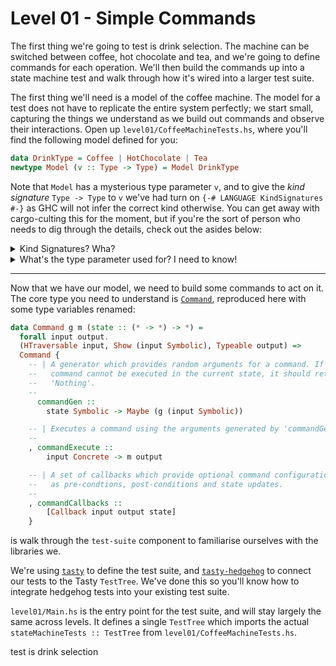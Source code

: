 # Level 01 - Simple Commands

The first thing we're going to test is drink selection. The machine
can be switched between coffee, hot chocolate and tea, and we're going
to define commands for each operation. We'll then build the commands
up into a state machine test and walk through how it's wired into a
larger test suite.

The first thing we'll need is a model of the coffee machine. The model
for a test does not have to replicate the entire system perfectly; we
start small, capturing the things we understand as we build out
commands and observe their interactions. Open up
`level01/CoffeeMachineTests.hs`, where you'll find the following model
defined for you:

```haskell
data DrinkType = Coffee | HotChocolate | Tea
newtype Model (v :: Type -> Type) = Model DrinkType
```

Note that `Model` has a mysterious type parameter `v`, and to give the
_kind signature_ `Type -> Type` to `v` we've had turn on `{-# LANGUAGE
KindSignatures #-}` as GHC will not infer the correct kind
otherwise. You can get away with cargo-culting this for the moment,
but if you're the sort of person who needs to dig through the details,
check out the asides below:

<details>
  <summary>Kind Signatures? Wha?</summary>

  A _kind_ is the "type" of a type. The kind `Type` is the kind of
  types that can have values. Consider `Maybe` - its type argument
  must be a type that can have values, and it can have values once
  it's fully applied (like in `Maybe Int`), so its kind is `Type ->
  Type`. (You might have seen this written as `* -> *` in the past;
  `*` is now an alias for `Type`.)

  This means that our `Model` type takes one type argument of kind
  `Type -> Type`; something `Functor`-shaped.
</details>

<details>
  <summary>What's the type parameter used for? I need to know!</summary>

  Hedgehog generates complete command sequences before it runs any
  commands, and not every command can be run at any time. Example: if
  your web service has commands that need administrator powers, you
  need to register an admin before you try running those commands.

  This means that generators need to see the current model state. At
  the same time, you can't know what the exact values in the state
  are, because the test hasn't run yet!

  Hedgehog works around this with two types:
  [`Symbolic`](https://hackage.haskell.org/package/hedgehog-0.6.1/docs/Hedgehog.html#t:Symbolic)
  and
  [`Concrete`](https://hackage.haskell.org/package/hedgehog-0.6.1/docs/Hedgehog.html#t:Concrete)
  . In the generation phase of the test, your model is a `Model
  Symbolic`, but once it starts executing it becomes a `Model
  Concrete` and you can pull out real values from the model.
</details>

*****

Now that we have our model, we need to build some commands to act on
it. The core type you need to understand is
[`Command`](https://hackage.haskell.org/package/hedgehog-0.6.1/docs/Hedgehog.html#t:Command),
reproduced here with some type variables renamed:

```haskell
data Command g m (state :: (* -> *) -> *) =
  forall input output.
  (HTraversable input, Show (input Symbolic), Typeable output) =>
  Command {
    -- | A generator which provides random arguments for a command. If the
    --   command cannot be executed in the current state, it should return
    --   'Nothing'.
    --
      commandGen ::
        state Symbolic -> Maybe (g (input Symbolic))

    -- | Executes a command using the arguments generated by 'commandGen'.
    --
    , commandExecute ::
        input Concrete -> m output

    -- | A set of callbacks which provide optional command configuration such
    --   as pre-condtions, post-conditions and state updates.
    --
    , commandCallbacks ::
        [Callback input output state]
    }
```



 is walk through the `test-suite` component to familiarise ourselves
with the libraries we.

We're using [`tasty`](https://hackage.haskell.org/package/tasty) to
define the test suite, and
[`tasty-hedgehog`](https://hackage.haskell.org/package/tasty-hedgehog)
to connect our tests to the Tasty `TestTree`. We've done this so
you'll know how to integrate hedgehog tests into your existing test
suite.

`level01/Main.hs` is the entry point for the test suite, and will stay
largely the same across levels. It defines a single `TestTree` which
imports the actual `stateMachineTests :: TestTree` from
`level01/CoffeeMachineTests.hs`.

 test is drink selection
